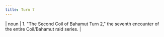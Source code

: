 ```yaml
---
title: Turn 7
---
```

| noun | 1.  	"The Second Coil of Bahamut Turn 2," the seventh encounter of the entire Coil/Bahamut raid series.	|